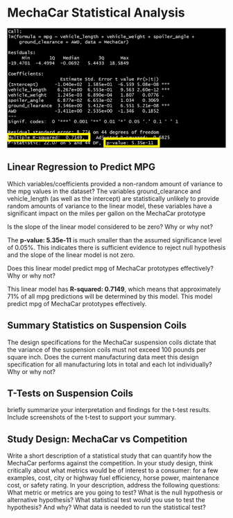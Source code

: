 # MechaCar Statistical Analysis


![pic1](https://github.com/Klubbers0/MechaCar_Statistical_Analysis/blob/f6587d1c56c9e643939f8af34379b304daa4ed1a/image1.png)
## Linear Regression to Predict MPG
Which variables/coefficients provided a non-random amount of variance to the mpg values in the dataset?
The variables ground_clearance and vehicle_length (as well as the intercept) are statistically unlikely to provide random amounts of variance to the linear model, these variables have a significant impact on the miles per gallon on the MechaCar prototype

Is the slope of the linear model considered to be zero? Why or why not?

The **p-value: 5.35e-11** is much smaller than the assumed significance level of 0.05%. This indicates there is sufficient evidence to reject null hypothesis and the slope of the linear model is not zero.

Does this linear model predict mpg of MechaCar prototypes effectively? Why or why not?

This linear model has **R-squared: 0.7149**, which means that approximately 71% of all mpg predictions will be determined by this model. This model predict mpg of MechaCar prototypes effectively.

## Summary Statistics on Suspension Coils
The design specifications for the MechaCar suspension coils dictate that the variance of the suspension coils must not exceed 100 pounds per square inch. Does the current manufacturing data meet this design specification for all manufacturing lots in total and each lot individually? Why or why not?

## T-Tests on Suspension Coils
briefly summarize your interpretation and findings for the t-test results. Include screenshots of the t-test to support your summary.

## Study Design: MechaCar vs Competition

Write a short description of a statistical study that can quantify how the MechaCar performs against the competition. In your study design, think critically about what metrics would be of interest to a consumer: for a few examples, cost, city or highway fuel efficiency, horse power, maintenance cost, or safety rating.
In your description, address the following questions:
What metric or metrics are you going to test?
What is the null hypothesis or alternative hypothesis?
What statistical test would you use to test the hypothesis? And why?
What data is needed to run the statistical test?
